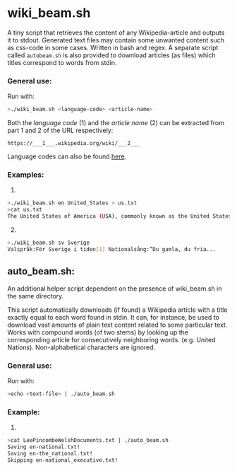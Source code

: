 # wiki_beam.sh

A tiny script that retrieves the content of any Wikipedia-article and outputs it to stdout. Generated text files may contain some unwanted content such as css-code in some cases. Written in bash and regex. A separate script called ```autobeam.sh``` is also provided to download articles (as files) which titles correspond to words from stdin.

### General use:

Run with:

```bash
>./wiki_beam.sh <language-code> <article-name>
```

Both the *language code* (1) and the *article name* (2) can be extracted from part 1 and 2 of the URL respectively: 

```
https://___1___.wikipedia.org/wiki/___2___
```

Language codes can also be found [here](https://meta.wikimedia.org/wiki/List_of_Wikipedias).

### Examples:

1.
```bash
>./wiki_beam.sh en United_States > us.txt
>cat us.txt
The United States of America (USA), commonly known as the United States...
```
2.
```bash
>./wiki_beam.sh sv Sverige
Valspråk:För Sverige i tiden[1] Nationalsång:”Du gamla, du fria...
```
## auto_beam.sh:

An additional helper script dependent on the presence of wiki_beam.sh in the same directory.

This script automatically downloads (if found) a Wikipedia article with a title exactly equal to each word found in stdin.
It can, for instance, be used to download vast amounts of plain text content related to some particular text. Works with compound words (of two stems) by looking up the corresponding article for consecutively neighboring words. (e.g. United Nations). Non-alphabetical characters are ignored.

### General use:

Run with:
```bash
>echo <text-file> | ./auto_beam.sh
```

### Example:
1.
```bash
>cat LeePincombeWelshDocuments.txt | ./auto_beam.sh
Saving en-national.txt!
Saving en-the_national.txt!
Skipping en-national_executive.txt!
```
